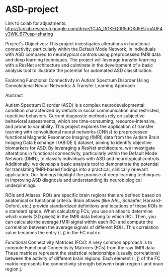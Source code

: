 # ASD-project
Link to colab for adjustments:
https://colab.research.google.com/drive/1CJA_RGKEQ0R5dQKd5EUrnAUF4y3WK_67?usp=sharing

Project's Objectives:
This project investigates alterations in functional connectivity, particularly within the Default Mode Network, in individuals with ASD compared to neurotypical controls using preprocessed fMRI data and deep learning techniques. The project will leverage transfer learning with a ResNet architecture and culminate in the development of a basic analysis tool to illustrate the potential for automated ASD classification.

Exploring Functional Connectivity in Autism Spectrum Disorder Using Convolutional Neural Networks: A Transfer Learning Approach

Abstract

Autism Spectrum Disorder (ASD) is a complex neurodevelopmental condition characterized by deficits in social communication and restricted, repetitive behaviors. Current diagnostic methods rely on subjective behavioral assessments, which are time-consuming, resource-intensive, and prone to variability. This project explores the application of transfer learning with convolutional neural networks (CNNs) to preprocessed functional Magnetic Resonance Imaging (fMRI) data from the Autism Brain Imaging Data Exchange I (ABIDE I) dataset, aiming to identify objective biomarkers for ASD. By leveraging a ResNet architecture, we investigate alterations in functional connectivity, particularly within the Default Mode Network (DMN), to classify individuals with ASD and neurotypical controls. Additionally, we develop a basic analysis tool to demonstrate the potential for translating fMRI-based findings into a practical, clinically relevant application. Our findings highlight the promise of deep learning techniques in improving ASD diagnosis and understanding its neurobiological underpinnings.

ROIs and Atlases: ROIs are specific brain regions that are defined based on anatomical or functional criteria.  Brain atlases (like AAL, Schaefer, Harvard-Oxford, etc.) provide standardized definitions and locations of these ROIs in a standard space.  When calculating FCs, you use an atlas to determine which voxels (3D pixels) in the fMRI data belong to which ROI.  Then, you can calculate the average fMRI signal within each ROI and compute the correlation between the average signals of different ROIs. This correlation value becomes the entry (i, j) in the FC matrix.

Functional Connectivity Matrices (FCs): A very common approach is to compute Functional Connectivity Matrices (FCs) from the raw fMRI data.  These matrices represent the statistical relationships (usually correlations) between the activity of different brain regions.  Each element (i, j) of the FC matrix represents the connectivity strength between brain region i and brain region j.
